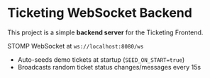 # Ticketing WebSocket Backend

This project is a simple **backend server** for the Ticketing Frontend.  

STOMP WebSocket at `ws://localhost:8080/ws`
- Auto-seeds demo tickets at startup (`SEED_ON_START=true`)
- Broadcasts random ticket status changes/messages every 15s